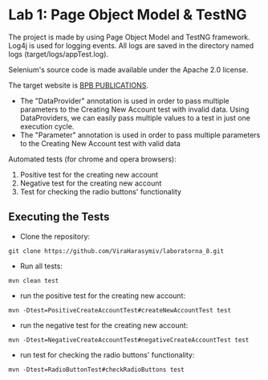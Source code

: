 # Lab 1: Page Object Model & TestNG
The project is made by using Page Object Model and TestNG framework. Log4j is used for logging events. All logs are saved in the directory named logs (target/logs/appTest.log).

Selenium's source code is made available under the Apache 2.0 license.

The target website is [BPB PUBLICATIONS](http://practice.bpbonline.com/index.php).

- The "DataProvider" annotation is used in order to pass multiple parameters to the Creating New Account test with invalid data. Using DataProviders, we can easily pass multiple values to a test in just one execution cycle.
- The "Parameter" annotation is used in order to pass multiple parameters to the Creating New Account test with valid data

Automated tests (for chrome and opera browsers):
1. Positive test for the creating new account
2. Negative test for the creating new account
3. Test for checking the radio buttons' functionality

## Executing the Tests

- Clone the repository:
```shell
git clone https://github.com/ViraHarasymiv/laboratorna_8.git
```
- Run all tests:
```shell
mvn clean test
```
- run the positive test for the creating new account:
```shell
mvn -Dtest=PositiveCreateAccountTest#createNewAccountTest test
```
- run the negative test for the creating new account:
```shell
mvn -Dtest=NegativeCreateAccountTest#negativeCreateAccountTest test
```
- run test for checking the radio buttons' functionality:
```shell
mvn -Dtest=RadioButtonTest#checkRadioButtons test
```

